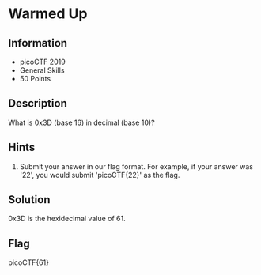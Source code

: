 # Warmed Up

## Information

- picoCTF 2019
- General Skills
- 50 Points

## Description

What is 0x3D (base 16) in decimal (base 10)?

## Hints

1. Submit your answer in our flag format. For example, if your answer was '22', you would submit 'picoCTF{22}' as the flag.

## Solution

0x3D is the hexidecimal value of 61.

## Flag

picoCTF{61}

